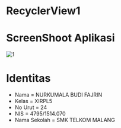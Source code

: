 # RecyclerView1
# ScreenShoot Aplikasi
![1](https://github.com/nurkumalabudif/RecyclerView1/blob/master/1.jpg)
# Identitas
* Nama = NURKUMALA BUDI FAJRIN 
* Kelas = XIRPL5 
* No Urut = 24 
* NIS = 4795/1514.070 
* Nama Sekolah = SMK TELKOM MALANG
